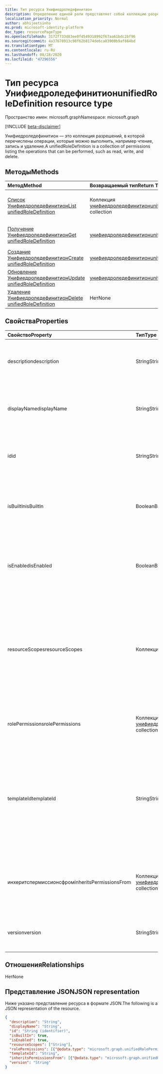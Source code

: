 ```yaml
---
title: Тип ресурса Унифиедроледефинитион
description: Определение единой роли представляет собой коллекцию разрешений.
localization_priority: Normal
author: abhijeetsinha
ms.prod: microsoft-identity-platform
doc_type: resourcePageType
ms.openlocfilehash: 3172f733d83ee0fd549318992f67aa61bdc2bf96
ms.sourcegitcommit: 4a37678913c98f62b8174de6ca03908b9af864bd
ms.translationtype: MT
ms.contentlocale: ru-RU
ms.lasthandoff: 08/28/2020
ms.locfileid: "47296556"
---
```

# <a name="unifiedroledefinition-resource-type"></a><span data-ttu-id="63401-103">Тип ресурса Унифиедроледефинитион</span><span class="sxs-lookup"><span data-stu-id="63401-103">unifiedRoleDefinition resource type</span></span>

<span data-ttu-id="63401-104">Пространство имен: microsoft.graph</span><span class="sxs-lookup"><span data-stu-id="63401-104">Namespace: microsoft.graph</span></span>

[!INCLUDE [beta-disclaimer](../../includes/beta-disclaimer.md)]

<span data-ttu-id="63401-105">Унифиедроледефинитион — это коллекция разрешений, в которой перечислены операции, которые можно выполнить, например чтение, запись и удаление.</span><span class="sxs-lookup"><span data-stu-id="63401-105">A unifiedRoleDefinition is a collection of permissions listing the operations that can be performed, such as read, write, and delete.</span></span>

## <a name="methods"></a><span data-ttu-id="63401-106">Методы</span><span class="sxs-lookup"><span data-stu-id="63401-106">Methods</span></span>

| <span data-ttu-id="63401-107">Метод</span><span class="sxs-lookup"><span data-stu-id="63401-107">Method</span></span>       | <span data-ttu-id="63401-108">Возвращаемый тип</span><span class="sxs-lookup"><span data-stu-id="63401-108">Return Type</span></span> | <span data-ttu-id="63401-109">Описание</span><span class="sxs-lookup"><span data-stu-id="63401-109">Description</span></span> |
|:-------------|:------------|:------------|
| [<span data-ttu-id="63401-110">Список Унифиедроледефинитион</span><span class="sxs-lookup"><span data-stu-id="63401-110">List unifiedRoleDefinition</span></span>](../api/rbacapplication-list-roledefinitions.md) | <span data-ttu-id="63401-111">Коллекция [унифиедроледефинитион](unifiedroledefinition.md)</span><span class="sxs-lookup"><span data-stu-id="63401-111">[unifiedRoleDefinition](unifiedroledefinition.md) collection</span></span> | <span data-ttu-id="63401-112">Чтение списка объектов Унифиедроледефинитион и их свойств.</span><span class="sxs-lookup"><span data-stu-id="63401-112">Read a list of unifiedRoleDefinition objects, and their properties.</span></span> |
| [<span data-ttu-id="63401-113">Получение Унифиедроледефинитион</span><span class="sxs-lookup"><span data-stu-id="63401-113">Get unifiedRoleDefinition</span></span>](../api/unifiedroledefinition-get.md) | [<span data-ttu-id="63401-114">унифиедроледефинитион</span><span class="sxs-lookup"><span data-stu-id="63401-114">unifiedRoleDefinition</span></span>](unifiedroledefinition.md) | <span data-ttu-id="63401-115">Чтение свойств объекта Унифиедроледефинитион.</span><span class="sxs-lookup"><span data-stu-id="63401-115">Read the properties of a unifiedRoleDefinition object.</span></span> |
| [<span data-ttu-id="63401-116">Создание Унифиедроледефинитион</span><span class="sxs-lookup"><span data-stu-id="63401-116">Create unifiedRoleDefinition</span></span>](../api/rbacapplication-post-roledefinitions.md) | [<span data-ttu-id="63401-117">унифиедроледефинитион</span><span class="sxs-lookup"><span data-stu-id="63401-117">unifiedRoleDefinition</span></span>](unifiedroledefinition.md) | <span data-ttu-id="63401-118">Создание объекта Унифиедроледефинитион.</span><span class="sxs-lookup"><span data-stu-id="63401-118">Create a unifiedRoleDefinition object.</span></span> |
| [<span data-ttu-id="63401-119">Обновление Унифиедроледефинитион</span><span class="sxs-lookup"><span data-stu-id="63401-119">Update unifiedRoleDefinition</span></span>](../api/unifiedroledefinition-update.md) | [<span data-ttu-id="63401-120">унифиедроледефинитион</span><span class="sxs-lookup"><span data-stu-id="63401-120">unifiedRoleDefinition</span></span>](unifiedroledefinition.md) | <span data-ttu-id="63401-121">Обновление объекта Унифиедроледефинитион.</span><span class="sxs-lookup"><span data-stu-id="63401-121">Update a unifiedRoleDefinition object.</span></span> |
| [<span data-ttu-id="63401-122">Удаление Унифиедроледефинитион</span><span class="sxs-lookup"><span data-stu-id="63401-122">Delete unifiedRoleDefinition</span></span>](../api/unifiedroledefinition-delete.md) | <span data-ttu-id="63401-123">Нет</span><span class="sxs-lookup"><span data-stu-id="63401-123">None</span></span> | <span data-ttu-id="63401-124">Удаление объекта Унифиедроледефинитион.</span><span class="sxs-lookup"><span data-stu-id="63401-124">Delete a unifiedRoleDefinition object.</span></span> |

## <a name="properties"></a><span data-ttu-id="63401-125">Свойства</span><span class="sxs-lookup"><span data-stu-id="63401-125">Properties</span></span>

| <span data-ttu-id="63401-126">Свойство</span><span class="sxs-lookup"><span data-stu-id="63401-126">Property</span></span>     | <span data-ttu-id="63401-127">Тип</span><span class="sxs-lookup"><span data-stu-id="63401-127">Type</span></span>        | <span data-ttu-id="63401-128">Описание</span><span class="sxs-lookup"><span data-stu-id="63401-128">Description</span></span> |
|:-------------|:------------|:------------|
|<span data-ttu-id="63401-129">description</span><span class="sxs-lookup"><span data-stu-id="63401-129">description</span></span>|<span data-ttu-id="63401-130">String</span><span class="sxs-lookup"><span data-stu-id="63401-130">String</span></span>| <span data-ttu-id="63401-131">Описание для Унифиедроледефинитион.</span><span class="sxs-lookup"><span data-stu-id="63401-131">The description for the unifiedRoleDefinition.</span></span> <span data-ttu-id="63401-132">Только для чтения, если для Builtin задано значение true.</span><span class="sxs-lookup"><span data-stu-id="63401-132">Read-only when isBuiltIn is true.</span></span> |
|<span data-ttu-id="63401-133">displayName</span><span class="sxs-lookup"><span data-stu-id="63401-133">displayName</span></span>|<span data-ttu-id="63401-134">String</span><span class="sxs-lookup"><span data-stu-id="63401-134">String</span></span>| <span data-ttu-id="63401-135">Отображаемое имя для Унифиедроледефинитион.</span><span class="sxs-lookup"><span data-stu-id="63401-135">The display name for the unifiedRoleDefinition.</span></span> <span data-ttu-id="63401-136">Только для чтения, если для Builtin задано значение true.</span><span class="sxs-lookup"><span data-stu-id="63401-136">Read-only when isBuiltIn is true.</span></span> <span data-ttu-id="63401-137">Обязательный.</span><span class="sxs-lookup"><span data-stu-id="63401-137">Required.</span></span>|
|<span data-ttu-id="63401-138">id</span><span class="sxs-lookup"><span data-stu-id="63401-138">id</span></span>|<span data-ttu-id="63401-139">String</span><span class="sxs-lookup"><span data-stu-id="63401-139">String</span></span>| <span data-ttu-id="63401-140">Уникальный идентификатор для Унифиедроледефинитион.</span><span class="sxs-lookup"><span data-stu-id="63401-140">The unique identifier for the unifiedRoleDefinition.</span></span> <span data-ttu-id="63401-141">Key, не допускающая значение null, только для чтения.</span><span class="sxs-lookup"><span data-stu-id="63401-141">Key, not nullable, Read-only.</span></span> |
|<span data-ttu-id="63401-142">isBuiltIn</span><span class="sxs-lookup"><span data-stu-id="63401-142">isBuiltIn</span></span>|<span data-ttu-id="63401-143">Boolean</span><span class="sxs-lookup"><span data-stu-id="63401-143">Boolean</span></span>| <span data-ttu-id="63401-144">Флаг, указывающий, является ли Унифиедроледефинитион частью набора по умолчанию, входящего в состав продукта или настраиваемого.</span><span class="sxs-lookup"><span data-stu-id="63401-144">Flag indicating if the unifiedRoleDefinition is part of the default set included with the product or custom.</span></span> <span data-ttu-id="63401-145">Только для чтения.</span><span class="sxs-lookup"><span data-stu-id="63401-145">Read-only.</span></span> |
|<span data-ttu-id="63401-146">isEnabled</span><span class="sxs-lookup"><span data-stu-id="63401-146">isEnabled</span></span>|<span data-ttu-id="63401-147">Boolean</span><span class="sxs-lookup"><span data-stu-id="63401-147">Boolean</span></span>| <span data-ttu-id="63401-148">Флаг, указывающий, включена ли роль для назначения.</span><span class="sxs-lookup"><span data-stu-id="63401-148">Flag indicating if the role is enabled for assignment.</span></span> <span data-ttu-id="63401-149">Если значение false, роль недоступна для назначения.</span><span class="sxs-lookup"><span data-stu-id="63401-149">If false the role is not available for assignment.</span></span> <span data-ttu-id="63401-150">Только для чтения, если для Builtin задано значение true.</span><span class="sxs-lookup"><span data-stu-id="63401-150">Read-only when isBuiltIn is true.</span></span> |
|<span data-ttu-id="63401-151">resourceScopes</span><span class="sxs-lookup"><span data-stu-id="63401-151">resourceScopes</span></span>|<span data-ttu-id="63401-152">Коллекция String</span><span class="sxs-lookup"><span data-stu-id="63401-152">String collection</span></span>| <span data-ttu-id="63401-153">Список разрешений областей, к которым применяется определение роли.</span><span class="sxs-lookup"><span data-stu-id="63401-153">List of scopes permissions granted by the role definition apply to.</span></span> <span data-ttu-id="63401-154">В настоящее время поддерживается только "/".</span><span class="sxs-lookup"><span data-stu-id="63401-154">Currently only "/" is supported.</span></span> <span data-ttu-id="63401-155">Только для чтения, если для Builtin задано значение true.</span><span class="sxs-lookup"><span data-stu-id="63401-155">Read-only when isBuiltIn is true.</span></span> <span data-ttu-id="63401-156">**НЕ ИСПОЛЬЗУЙТЕ. Это скоро будет рекомендуемым. Присоединение области к назначению роли**</span><span class="sxs-lookup"><span data-stu-id="63401-156">**DO NOT USE. This is going to be deprecated soon. Attach scope to role assignment**</span></span> | 
|<span data-ttu-id="63401-157">rolePermissions</span><span class="sxs-lookup"><span data-stu-id="63401-157">rolePermissions</span></span>|<span data-ttu-id="63401-158">Коллекция [унифиедролепермиссион](unifiedrolepermission.md)</span><span class="sxs-lookup"><span data-stu-id="63401-158">[unifiedRolePermission](unifiedrolepermission.md) collection</span></span>| <span data-ttu-id="63401-159">Список разрешений, включенных в роль.</span><span class="sxs-lookup"><span data-stu-id="63401-159">List of permissions included in the role.</span></span> <span data-ttu-id="63401-160">Только для чтения, если для Builtin задано значение true.</span><span class="sxs-lookup"><span data-stu-id="63401-160">Read-only when isBuiltIn is true.</span></span> <span data-ttu-id="63401-161">Обязательный атрибут.</span><span class="sxs-lookup"><span data-stu-id="63401-161">Required.</span></span> |
|<span data-ttu-id="63401-162">templateId</span><span class="sxs-lookup"><span data-stu-id="63401-162">templateId</span></span>|<span data-ttu-id="63401-163">String</span><span class="sxs-lookup"><span data-stu-id="63401-163">String</span></span>| <span data-ttu-id="63401-164">Настраиваемый идентификатор шаблона, который можно задать, если параметру Builtin присвоено значение false.</span><span class="sxs-lookup"><span data-stu-id="63401-164">Custom template identifier that can be set when isBuiltIn is false.</span></span> <span data-ttu-id="63401-165">Этот идентификатор обычно используется, если необходимо, чтобы один идентификатор совпадал для разных каталогов.</span><span class="sxs-lookup"><span data-stu-id="63401-165">This identifier is typically used if one needs an identifier to be the same across different directories.</span></span> <span data-ttu-id="63401-166">Только для чтения, если для Builtin задано значение true.</span><span class="sxs-lookup"><span data-stu-id="63401-166">Read-only when isBuiltIn is true.</span></span> |
|<span data-ttu-id="63401-167">инхеритспермиссионсфром</span><span class="sxs-lookup"><span data-stu-id="63401-167">inheritsPermissionsFrom</span></span>| <span data-ttu-id="63401-168">Коллекция [унифиедроледефинитион](unifiedroledefinition.md)</span><span class="sxs-lookup"><span data-stu-id="63401-168">[unifiedRoleDefinition](unifiedroledefinition.md) collection</span></span>| <span data-ttu-id="63401-169">Доступная только для чтения коллекция определений ролей, от которых наследуется данное определение роли.</span><span class="sxs-lookup"><span data-stu-id="63401-169">Read-only collection of role definitions that the given role definition inherits from.</span></span> <span data-ttu-id="63401-170">Этот атрибут поддерживает только встроенные роли Azure AD.</span><span class="sxs-lookup"><span data-stu-id="63401-170">Only Azure AD built-in roles support this attribute.</span></span> |
|<span data-ttu-id="63401-171">version</span><span class="sxs-lookup"><span data-stu-id="63401-171">version</span></span>|<span data-ttu-id="63401-172">String</span><span class="sxs-lookup"><span data-stu-id="63401-172">String</span></span>| <span data-ttu-id="63401-173">Указывает версию Унифиедроледефинитион.</span><span class="sxs-lookup"><span data-stu-id="63401-173">Indicates version of the unifiedRoleDefinition.</span></span> <span data-ttu-id="63401-174">Только для чтения, если для Builtin задано значение true.</span><span class="sxs-lookup"><span data-stu-id="63401-174">Read-only when isBuiltIn is true.</span></span>|

## <a name="relationships"></a><span data-ttu-id="63401-175">Отношения</span><span class="sxs-lookup"><span data-stu-id="63401-175">Relationships</span></span>

<span data-ttu-id="63401-176">Нет</span><span class="sxs-lookup"><span data-stu-id="63401-176">None</span></span>

## <a name="json-representation"></a><span data-ttu-id="63401-177">Представление JSON</span><span class="sxs-lookup"><span data-stu-id="63401-177">JSON representation</span></span>

<span data-ttu-id="63401-178">Ниже указано представление ресурса в формате JSON.</span><span class="sxs-lookup"><span data-stu-id="63401-178">The following is a JSON representation of the resource.</span></span>

<!-- {
  "blockType": "resource",
  "optionalProperties": [

  ],
  "@odata.type": "microsoft.graph.unifiedRoleDefinition",
  "baseType": "",
  "keyProperty": "id"
}-->

```json
{
  "description": "String",
  "displayName": "String",
  "id": "String (identifier)",
  "isBuiltIn": true,
  "isEnabled": true,
  "resourceScopes": ["String"],
  "rolePermissions": [{"@odata.type": "microsoft.graph.unifiedRolePermission"}],
  "templateId": "String",
  "inheritsPermissionsFrom": [{"@odata.type": "microsoft.graph.unifiedRoleDefinition"}],
  "version": "String"
}
```

<!-- uuid: 16cd6b66-4b1a-43a1-adaf-3a886856ed98
2019-02-04 14:57:30 UTC -->
<!-- {
  "type": "#page.annotation",
  "description": "unifiedRoleDefinition resource",
  "keywords": "",
  "section": "documentation",
  "tocPath": ""
}-->
